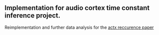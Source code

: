 ## Implementation for audio cortex time constant inference project.

Reimplementation and further data analysis for the [actx reccurence
paper](https://www.biorxiv.org/content/10.1101/2021.04.14.439872v1.full)


